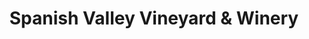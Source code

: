---
title: "Spanish Valley Vineyard & Winery"
url: /moab/spanish-valley-vineyard-and-winery/
shop: wine
---